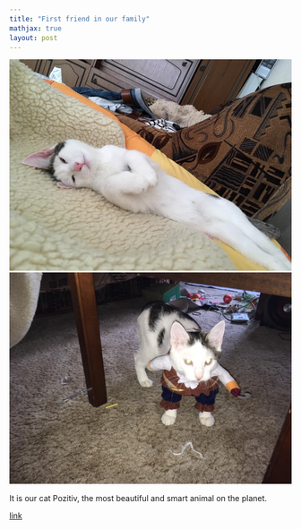 ```yaml
---
title: "First friend in our family"
mathjax: true
layout: post
---
```

![Pozitiv](/assets/51044297_2023490744395961_6726160102568493056_n.jpg)
![](/assets/51240444_2023489984396037_1039754734174470144_n.jpg)


It is our cat Pozitiv, the most beautiful and smart animal on the planet.

[link](https://en.wikipedia.org/wiki/Cat)
